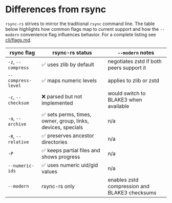 # Differences from rsync

`rsync-rs` strives to mirror the traditional `rsync` command line. The table
below highlights how common flags map to current support and how the
`--modern` convenience flag influences behavior. For a complete listing see
[cli/flags.md](cli/flags.md).

| rsync flag | rsync-rs status | `--modern` notes |
|------------|-----------------|------------------|
| `-z`, `--compress` | ✅ uses zlib by default | negotiates zstd if both peers support it |
| `--compress-level` | ✅ maps numeric levels | applies to zlib or zstd |
| `-c`, `--checksum` | ❌ parsed but not implemented | would switch to BLAKE3 when available |
| `-a`, `--archive` | ✅ sets perms, times, owner, group, links, devices, specials | n/a |
| `-R`, `--relative` | ✅ preserves ancestor directories | n/a |
| `-P` | ✅ keeps partial files and shows progress | n/a |
| `--numeric-ids` | ✅ uses numeric uid/gid values | n/a |
| `--modern` | rsync-rs only | enables zstd compression and BLAKE3 checksums |

